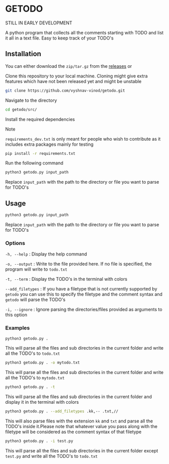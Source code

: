 
# GETODO

STILL IN EARLY DEVELOPMENT

A python program that collects all the comments starting with TODO and list it all in a text file. Easy to keep track of your TODO's

## Installation

You can either download the `zip/tar.gz` from the [releases](https://github.com/vyshnav-vinod/getodo/releases) or 

 Clone this repository to your local machine. Cloning might give extra features which have not been released yet and might be unstable

```bash
git clone https://github.com/vyshnav-vinod/getodo.git
```

Navigate to the directory

```bash
cd getodo/src/
```

Install the required dependencies
>[!NOTE]
>`requirements_dev.txt` is only meant for people who wish to contribute as it includes extra packages mainly for testing

```bash
pip install -r requirements.txt
```

Run the following command
```bash
python3 getodo.py input_path
```
Replace `input_path` with the path to the directory or file you want to parse for TODO's


## Usage



```bash
python3 getodo.py input_path
```
Replace `input_path` with the path to the directory or file you want to parse for TODO's

### Options ###

`-h, --help` : Display the help command

`-o, --output` : Write to the file provided here. If no file is specified, the program will write to `todo.txt`

`-t, --term` : Display the TODO's in the terminal with colors

`--add_filetypes` : If you have a filetype that is not currently supported by `getodo` you can use this to specify the filetype and the comment syntax and `getodo` will parse the TODO's

`-i, --ignore` : Ignore parsing the directories/files provided as arguments to this option

### Examples ###

```bash
python3 getodo.py . 
```
This will parse all the files and sub directories in the current folder and write all the TODO's to `todo.txt`

```bash
python3 getodo.py . -o mytodo.txt 
```
This will parse all the files and sub directories in the current folder and write all the TODO's to `mytodo.txt`

```bash
python3 getodo.py . -t
```
This will parse all the files and sub directories in the current folder and display it in the terminal with colors

```bash
python3 getodo.py . --add_filetypes .kk,-- .txt,//
```
This will also parse files with the extension `kk` and `txt` and parse all the TODO's inside it.Please note that whatever value you pass along with the filetype will be considered as the comment syntax of that filetype

```bash
python3 getodo.py . -i test.py
```
This will parse all the files and sub directories in the current folder except `test.py` and write all the TODO's to `todo.txt`
